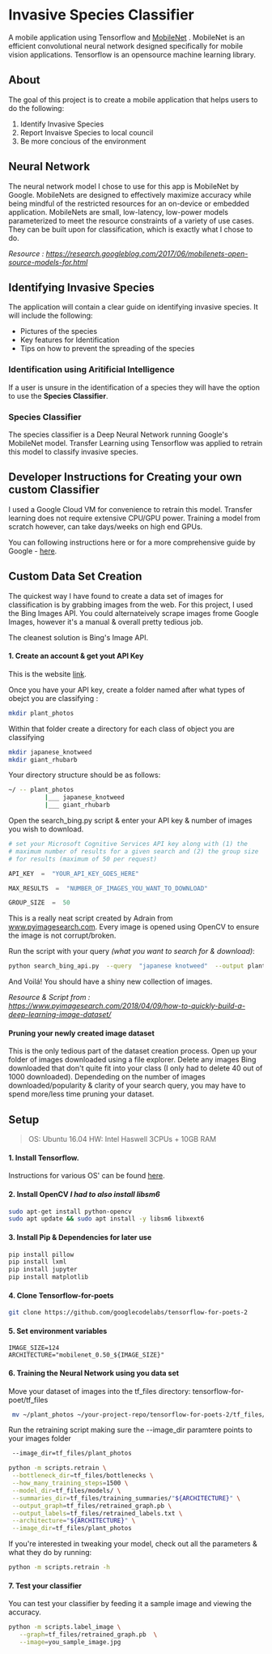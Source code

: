 
# Invasive Species Classifier 
A mobile application using Tensorflow and [MobileNet](https://arxiv.org/abs/1704.04861) . MobileNet is an efficient convolutional neural network designed specifically for mobile vision applications. Tensorflow is an opensource machine learning library. 

## About
The goal of this project is to create a mobile application that helps users to do the following: 

 1.  Identify Invasive Species
 2. Report Invaisve Species to local council
 3. Be more concious of the environment


##  Neural Network
The neural network model I chose to use for this app is  MobileNet by Google. MobileNets are designed to effectively maximize accuracy while being mindful of the restricted resources for an on-device or embedded application. MobileNets are small, low-latency, low-power models parameterized to meet the resource constraints of a variety of use cases. They can be built upon for classification, which is exactly what I chose to do. 

*Resource : https://research.googleblog.com/2017/06/mobilenets-open-source-models-for.html*


## Identifying  Invasive Species
The application will contain a clear guide on identifying invasive species. It will include the following: 

 - Pictures of the species 
 - Key features for Identification
 - Tips on how to prevent the spreading of the species
 
 ### Identification using Aritificial Intelligence
 If a user is unsure in the identification of a species they will have the option to use the **Species Classifier**. 
 
### Species Classifier
The species classifier is a Deep Neural Network running Google's MobileNet model. Transfer Learning using Tensorflow was applied to retrain this model to classify invasive species. 

##  Developer Instructions for Creating your own custom Classifier

I used a Google Cloud VM for convenience to retrain this model. Transfer learning does not require extensive CPU/GPU power. Training a model from scratch however, can take days/weeks on high end GPUs.

You can following instructions here or for a more comprehensive guide by Google - [here](https://codelabs.developers.google.com/codelabs/tensorflow-for-poets-2/#1).

## Custom Data Set Creation
The quickest way I have found to create a data set of images for classification is by grabbing images from the web.  For this project, I used the Bing Images API. You could alternateively scrape images frome Google Images, however it's a manual & overall pretty tedious job. 

The cleanest solution is Bing's Image API.  

#### 1. Create an account & get yout API Key
This is the website [link](https://azure.microsoft.com/en-us/try/cognitive-services/?api=bing-image-search-api ).

Once you have your API key, create a folder named after what types of obejct you are classifying : 
```bash
mkdir plant_photos
```

Within that folder create a directory for each class of object you are classifying
```bash
mkdir japanese_knotweed
mkdir giant_rhubarb
```

Your directory structure should be as follows:
```bash
~/ -- plant_photos
		  |___ japanese_knotweed
		  |___ giant_rhubarb
```

Open the search_bing.py script & enter your API key  & number of images you wish to download. 
```python
# set your Microsoft Cognitive Services API key along with (1) the
# maximum number of results for a given search and (2) the group size
# for results (maximum of 50 per request)

API_KEY  =  "YOUR_API_KEY_GOES_HERE"

MAX_RESULTS  =  "NUMBER_OF_IMAGES_YOU_WANT_TO_DOWNLOAD"

GROUP_SIZE  =  50 
```
This is a really neat script created by Adrain from www.pyimagesearch.com. Every image is opened using OpenCV to ensure the image is not corrupt/broken. 

Run the script with your query *(what you want to search for & download)*: 
```bash
python search_bing_api.py  --query  "japanese knotweed"  --output plant_photos/japanese_knotweed
```
And Voilá! You should have a shiny new collection of images. 


*Resource & Script from : https://www.pyimagesearch.com/2018/04/09/how-to-quickly-build-a-deep-learning-image-dataset/*

####  Pruning your newly created image dataset
This is the only tedious part of the dataset creation process. Open up your folder of images downloaded using a file explorer. Delete any images Bing downloaded that don't quite fit into your class (I only had to delete 40 out of 1000 downloaded). Dependeding on the number of images downloaded/popularity & clarity of your search query, you may have to spend more/less time pruning your dataset. 

## Setup 

> OS: Ubuntu 16.04 HW: Intel Haswell 3CPUs + 10GB RAM

#### 1. Install Tensorflow. 
Instructions for various OS' can be found [here](https://www.tensorflow.org/install/).
#### 2. Install OpenCV  *I had to also install libsm6*
```bash
sudo apt-get install python-opencv
sudo apt update && sudo apt install -y libsm6 libxext6
```
#### 3. Install Pip & Dependencies for later use
```bash
pip install pillow
pip install lxml
pip install jupyter 
pip install matplotlib
```
#### 4. Clone Tensorflow-for-poets  
```bash
git clone https://github.com/googlecodelabs/tensorflow-for-poets-2
```

#### 5. Set environment variables
 ```git
IMAGE_SIZE=124
 ARCHITECTURE="mobilenet_0.50_${IMAGE_SIZE}"
 ```
#### 6. Training the Neural Network using you data set
Move your dataset of images into the  tf_files directory:
 tensorflow-for-poet/tf_files 
 ```bash
  mv ~/plant_photos ~/your-project-repo/tensorflow-for-poets-2/tf_files/
 ```

Run the retraining script making sure the --image_dir paramtere points to your images folder
 ```bash
  --image_dir=tf_files/plant_photos 
 ```


 ```bash
python -m scripts.retrain \
  --bottleneck_dir=tf_files/bottlenecks \
  --how_many_training_steps=1500 \
  --model_dir=tf_files/models/ \
  --summaries_dir=tf_files/training_summaries/"${ARCHITECTURE}" \
  --output_graph=tf_files/retrained_graph.pb \
  --output_labels=tf_files/retrained_labels.txt \
  --architecture="${ARCHITECTURE}" \
  --image_dir=tf_files/plant_photos 
 ```
If you're interested in tweaking your model, check out all the parameters & what they do by running:
 ```bash
python -m scripts.retrain -h
 ```
#### 7. Test your classifier 
You can test your classifier by feeding it a sample image and viewing the accuracy. 
 ```bash
python -m scripts.label_image \
    --graph=tf_files/retrained_graph.pb  \
    --image=you_sample_image.jpg
 ```
